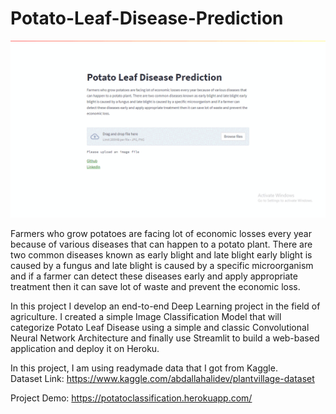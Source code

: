 # Potato-Leaf-Disease-Prediction

![](https://github.com/rjtprasad/Potato-Leaf-Disease-Prediction/blob/main/demo_gif.gif)

Farmers who grow potatoes are facing lot of economic losses every year because of various diseases that can happen to a potato plant. There are two common diseases known as early blight and late blight early blight is caused by a fungus and late blight is caused by a specific microorganism and if a farmer can detect these diseases early and apply appropriate treatment then it can save lot of waste and prevent the economic loss.

In this project I develop an end-to-end Deep Learning project in the field of agriculture. I created a simple Image Classification Model that will categorize Potato Leaf Disease using a simple and classic Convolutional Neural Network Architecture and finally use Streamlit to build a web-based application and deploy it on Heroku.

In this project, I am using readymade data that I got from Kaggle.<br>
Dataset Link: https://www.kaggle.com/abdallahalidev/plantvillage-dataset

Project Demo: https://potatoclassification.herokuapp.com/

